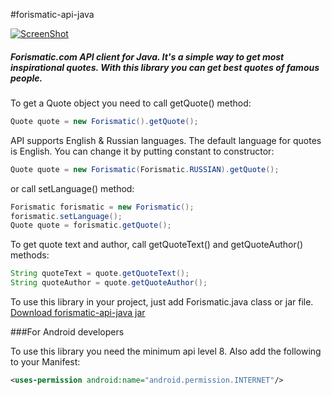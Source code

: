 #forismatic-api-java

[![ScreenShot](http://i.imgur.com/ueC0i4f.png)](http://forismatic.com/ru/)

##### Forismatic.com API client for Java. It's a simple way to get most inspirational quotes. With this library you can get best quotes of famous people.
To get a Quote object you need to call getQuote() method:
```java
Quote quote = new Forismatic().getQuote();
```
API supports English & Russian languages. The default language for quotes is English. You can change it by putting constant to constructor:
```java
Quote quote = new Forismatic(Forismatic.RUSSIAN).getQuote();
```
or call setLanguage() method:
```java
Forismatic forismatic = new Forismatic();
forismatic.setLanguage();
Quote quote = forismatic.getQuote();
```
To get quote text and author, call getQuoteText() and getQuoteAuthor() methods:
```java
String quoteText = quote.getQuoteText();
String quoteAuthor = quote.getQuoteAuthor();
```
To use this library in your project, just add Forismatic.java class or jar file.
[Download forismatic-api-java jar](https://dl.dropboxusercontent.com/s/uvr6ns972q8zg6f/forismatic-api-java.jar?dl=1&token_hash=AAEx4n8XUoC_SSSMuxHARTMQ_JPHK17Rceb2ihOdtziEYQ)  

###For Android developers

To use this library you need the minimum api level 8. Also add the following to your Manifest:
```xml
<uses-permission android:name="android.permission.INTERNET"/>
```
